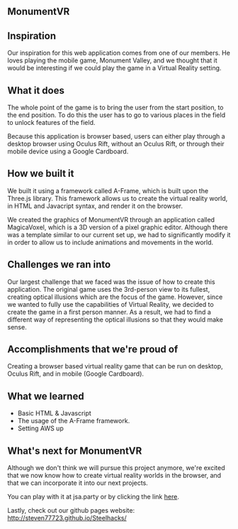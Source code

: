 ## MonumentVR

## Inspiration
Our inspiration for this web application comes from one of our members. He loves playing the mobile game, Monument Valley, and we thought that it would be interesting if we could play the game in a Virtual Reality setting.

## What it does
The whole point of the game is to bring the user from the start position, to the end position. To do this the user has to go to various places in the field to unlock features of the field.

Because this application is browser based, users can either play through a desktop browser using Oculus Rift, without an Oculus Rift, or through their mobile device using a Google Cardboard.

## How we built it
We built it using a framework called A-Frame, which is built upon the Three.js library. This framework allows us to create the virtual reality world, in HTML and Javacript syntax, and render it on the browser. 

We created the graphics of MonumentVR through an application called MagicaVoxel, which is a 3D version of a pixel graphic editor. Although there was a template similar to our current set up, we had to significantly modify it in order to allow us to include animations and movements in the world.

## Challenges we ran into
Our largest challenge that we faced was the issue of how to create this application. The original game uses the 3rd-person view to its fullest, creating optical illusions which are the focus of the game. However, since we wanted to fully use the capabilities of Virtual Reality, we decided to create the game in a first person manner. As a result, we had to find a different way of representing the optical illusions so that they would make sense.

## Accomplishments that we're proud of
Creating a browser based virtual reality game that can be run on desktop, Oculus Rift, and in mobile (Google Cardboard). 

## What we learned
- Basic HTML & Javascript
- The usage of the A-Frame framework.
- Setting AWS up

## What's next for MonumentVR
Although we don't think we will pursue this project anymore, we're excited that we now know how to create virtual reality worlds in the browser, and that we can incorporate it into our next projects.

You can play with it at jsa.party or by clicking the link [here](http://jsa.party).

Lastly, check out our github pages website: http://steven77723.github.io/Steelhacks/
